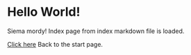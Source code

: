 # Hello World!

Siema mordy! Index page from index markdown file is loaded.

[Click here](/about) Back to the start page.
